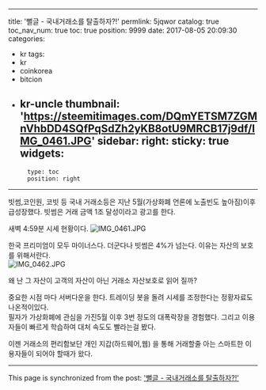 
---
title: '뻘글 - 국내거래소를 탈출하자?!'
permlink: 5jqwor
catalog: true
toc_nav_num: true
toc: true
position: 9999
date: 2017-08-05 20:09:30
categories:
- kr
tags:
- kr
- coinkorea
- bitcion
- kr-uncle
thumbnail: 'https://steemitimages.com/DQmYETSM7ZGMnVhbDD4SQfPqSdZh2yKB8otU9MRCB17j9df/IMG_0461.JPG'
sidebar:
    right:
        sticky: true
widgets:
    -
        type: toc
        position: right
---


빗썸,코인원, 코빗 등 국내 거래소등은 지난 5월(가상화폐 언론에 노출빈도 높아짐)이후 급성장했다.  빗썸은 거래 금액 1조 달성이라고 광고를 한다.  

새벽 4:59분 시세 현황이다. 
![IMG_0461.JPG](https://steemitimages.com/DQmYETSM7ZGMnVhbDD4SQfPqSdZh2yKB8otU9MRCB17j9df/IMG_0461.JPG)

한국 프리미엄이 모두 마이너스다.  더군다나 빗썸은 4%가 넘는다.  이유는 자산의 보호를 위해서란다.  
![IMG_0462.JPG](https://steemitimages.com/DQmYTNxi4PrGWKQkEn6qPbr4JopVFVWnWJJxcDiF4MFVxpD/IMG_0462.JPG)

왜 난 그 자산이 고객의 자산이 아닌 거래소 자산보호로 읽어 질까? 

중요한 시점 마다 서버다운을 한다.  트레이딩 봇을 돌려 시세를 조정한다는 정황자료도 나온적이있다.  
필자가 가상화폐에 관심을 가진5월 이후 3번 정도의 대폭락장을 경험했다.  그리고 이용자들이 빠르게 학습하여 대처 속도도 빨라는걸 봤다.  

이젠 거래소의 편리함보단 개인 지갑(하드웨어,웹) 을 통해 거래할줄 아는 스마트한 이용자들이 되어야 할때가 왔다.

- - -

This page is synchronized from the post: ['뻘글 - 국내거래소를 탈출하자?!'](https://steemit.com/@kingbit/5jqwor)
